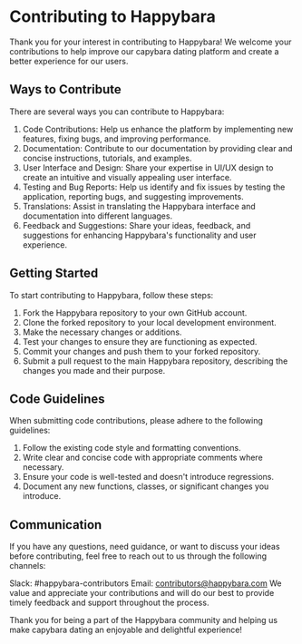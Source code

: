 # Contributing to Happybara
Thank you for your interest in contributing to Happybara! We welcome your contributions to help improve our capybara dating platform and create a better experience for our users.

## Ways to Contribute
There are several ways you can contribute to Happybara:

1.  Code Contributions: Help us enhance the platform by implementing new features, fixing bugs, and improving performance.
2.  Documentation: Contribute to our documentation by providing clear and concise instructions, tutorials, and examples.
3.  User Interface and Design: Share your expertise in UI/UX design to create an intuitive and visually appealing user interface.
4.  Testing and Bug Reports: Help us identify and fix issues by testing the application, reporting bugs, and suggesting improvements.
5.  Translations: Assist in translating the Happybara interface and documentation into different languages.
6.  Feedback and Suggestions: Share your ideas, feedback, and suggestions for enhancing Happybara's functionality and user experience.

## Getting Started
To start contributing to Happybara, follow these steps:

1.  Fork the Happybara repository to your own GitHub account.
2.  Clone the forked repository to your local development environment.
3.  Make the necessary changes or additions.
4.  Test your changes to ensure they are functioning as expected.
5.  Commit your changes and push them to your forked repository.
6.  Submit a pull request to the main Happybara repository, describing the changes you made and their purpose.

## Code Guidelines
When submitting code contributions, please adhere to the following guidelines:

1.  Follow the existing code style and formatting conventions.
2.  Write clear and concise code with appropriate comments where necessary.
3.  Ensure your code is well-tested and doesn't introduce regressions.
4.  Document any new functions, classes, or significant changes you introduce.

## Communication
If you have any questions, need guidance, or want to discuss your ideas before contributing, feel free to reach out to us through the following channels:

Slack: #happybara-contributors
Email: contributors@happybara.com
We value and appreciate your contributions and will do our best to provide timely feedback and support throughout the process.

Thank you for being a part of the Happybara community and helping us make capybara dating an enjoyable and delightful experience!
